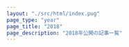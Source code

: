 ```yaml
---
layout: "./src/html/index.pug"
page_type: "year"
page_title: "2018"
page_description: "2018年公開の記事一覧"
---
```

